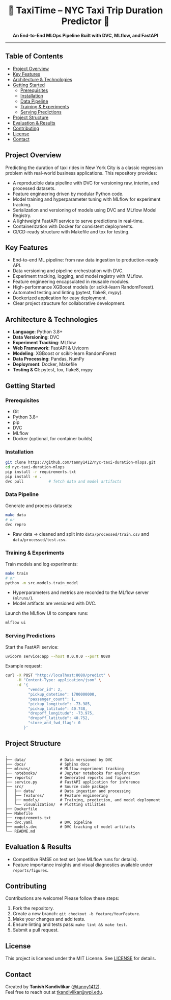 <h1 align="center">🚖 TaxiTime – NYC Taxi Trip Duration Predictor 🚖</h1>

<p align="center"><strong>An End-to-End MLOps Pipeline Built with DVC, MLflow, and FastAPI</strong></p>

---

## Table of Contents
- [Project Overview](#project-overview)
- [Key Features](#key-features)
- [Architecture & Technologies](#architecture--technologies)
- [Getting Started](#getting-started)
  - [Prerequisites](#prerequisites)
  - [Installation](#installation)
  - [Data Pipeline](#data-pipeline)
  - [Training & Experiments](#training--experiments)
  - [Serving Predictions](#serving-predictions)
- [Project Structure](#project-structure)
- [Evaluation & Results](#evaluation--results)
- [Contributing](#contributing)
- [License](#license)
- [Contact](#contact)

## Project Overview

Predicting the duration of taxi rides in New York City is a classic regression problem with real-world business applications. This repository provides:

- A reproducible data pipeline with DVC for versioning raw, interim, and processed datasets.
- Feature engineering driven by modular Python code.
- Model training and hyperparameter tuning with MLflow for experiment tracking.
- Serialization and versioning of models using DVC and MLflow Model Registry.
- A lightweight FastAPI service to serve predictions in real-time.
- Containerization with Docker for consistent deployments.
- CI/CD-ready structure with Makefile and tox for testing.

## Key Features

- End-to-end ML pipeline: from raw data ingestion to production-ready API.
- Data versioning and pipeline orchestration with DVC.
- Experiment tracking, logging, and model registry with MLflow.
- Feature engineering encapsulated in reusable modules.
- High-performance XGBoost models (or scikit-learn RandomForest).
- Automated testing and linting (pytest, flake8, mypy).
- Dockerized application for easy deployment.
- Clear project structure for collaborative development.

## Architecture & Technologies

- **Language**: Python 3.8+
- **Data Versioning**: DVC
- **Experiment Tracking**: MLflow
- **Web Framework**: FastAPI & Uvicorn
- **Modeling**: XGBoost or scikit-learn RandomForest
- **Data Processing**: Pandas, NumPy
- **Deployment**: Docker, Makefile
- **Testing & CI**: pytest, tox, flake8, mypy

## Getting Started

### Prerequisites

- Git
- Python 3.8+
- pip
- DVC
- MLflow
- Docker (optional, for container builds)

### Installation

```bash
git clone https://github.com/tanny1412/nyc-taxi-duration-mlops.git
cd nyc-taxi-duration-mlops
pip install -r requirements.txt
pip install -e .
dvc pull           # fetch data and model artifacts
```

### Data Pipeline

Generate and process datasets:

```bash
make data
# or
dvc repro
```

- Raw data → cleaned and split into `data/processed/train.csv` and `data/processed/test.csv`.

### Training & Experiments

Train models and log experiments:

```bash
make train
# or
python -m src.models.train_model
```

- Hyperparameters and metrics are recorded to the MLflow server (`mlruns/`).
- Model artifacts are versioned with DVC.

Launch the MLflow UI to compare runs:

```bash
mlflow ui
```

### Serving Predictions

Start the FastAPI service:

```bash
uvicorn service:app --host 0.0.0.0 --port 8080
```

Example request:

```bash
curl -X POST "http://localhost:8080/predict" \
     -H "Content-Type: application/json" \
     -d '{
          "vendor_id": 2,
          "pickup_datetime": 1700000000,
          "passenger_count": 1,
          "pickup_longitude": -73.985,
          "pickup_latitude": 40.748,
          "dropoff_longitude": -73.975,
          "dropoff_latitude": 40.752,
          "store_and_fwd_flag": 0
        }'
```

## Project Structure

```text
.
├── data/               # Data versioned by DVC
├── docs/               # Sphinx docs
├── mlruns/             # MLflow experiment tracking
├── notebooks/          # Jupyter notebooks for exploration
├── reports/            # Generated reports and figures
├── service.py          # FastAPI application for inference
├── src/                # Source code package
│   ├── data/           # Data ingestion and processing
│   ├── features/       # Feature engineering
│   ├── models/         # Training, prediction, and model deployment
│   └── visualization/  # Plotting utilities
├── Dockerfile
├── Makefile
├── requirements.txt
├── dvc.yaml            # DVC pipeline
├── models.dvc          # DVC tracking of model artifacts
└── README.md
```

## Evaluation & Results

- Competitive RMSE on test set (see MLflow runs for details).
- Feature importance insights and visual diagnostics available under `reports/figures`.

## Contributing

Contributions are welcome! Please follow these steps:
1. Fork the repository.
2. Create a new branch: `git checkout -b feature/YourFeature`.
3. Make your changes and add tests.
4. Ensure linting and tests pass: `make lint && make test`.
5. Submit a pull request.

## License

This project is licensed under the MIT License. See [LICENSE](LICENSE) for details.

## Contact

Created by **Tanish Kandivlikar** ([@tanny1412](https://github.com/tanny1412)).  
Feel free to reach out at [tkandivlikar@wpi.edu](mailto:tkandivlikar@wpi.edu).